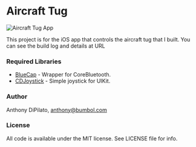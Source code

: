# Aircraft Tug
![Aircraft Tug App](http://anthonydipilato.com/wp-content/uploads/2018/03/tugapp.jpg)

This project is for the iOS app that controls the aircraft tug that I built.
You can see the build log and details at URL

### Required Libraries
* [BlueCap](https://github.com/troystribling/BlueCap) - Wrapper for CoreBluetooth.
* [CDJoystick](https://github.com/Coledunsby/CDJoystick) - Simple joystick for UIKit.

### Author
Anthony DiPilato, anthony@bumbol.com

### License
All code is available under the MIT license. See LICENSE file for info.

